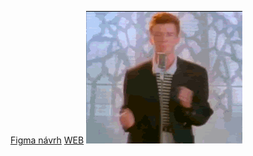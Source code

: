 [Figma návrh](https://www.figma.com/file/rZqKDSoCvnHVssUPhkaIyy/16.01.2023?node-id=0%3A1&t=HISNfzkvQ4gZtATG-1)
[WEB](https://pslib-cz.github.io/2022l3web-pppp-VladislavLevitskii/)
![GIF](Rick.gif)
